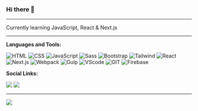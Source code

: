 ### Hi there 👋
---- 

Currently learning JavaScript, React & Next.js

---- 

**Languages and Tools:**  

![HTML](https://img.shields.io/badge/-HTML-000000?style=flat&logo=HTML5)
![CSS](https://img.shields.io/badge/-CSS-000000?style=flat&logo=CSS3)
![JavaScript](https://img.shields.io/badge/-JavaScript-000000?style=flat&logo=javascript)
![Sass](https://img.shields.io/badge/-Sass-000000?style=flat&logo=Sass)
![Bootstrap](https://img.shields.io/badge/-Bootstrap-000000?style=flat&logo=Bootstrap)
![Tailwind](https://img.shields.io/badge/-Tailwind_CSS-000000?style=flat&logo=Tailwind-css)
![React](https://img.shields.io/badge/-React-000000?style=flat&logo=React)
![Next.js](https://img.shields.io/badge/-Next.js-000000?style=flat&logo=Next.js)
![Webpack](https://img.shields.io/badge/-Webpack-000000?style=flat&logo=Webpack)
![Gulp](https://img.shields.io/badge/-Gulp-000000?style=flat&logo=gulp)
![VScode](https://img.shields.io/badge/-VS_Code-000000?style=flat&logo=visual-studio-code)
![GIT](https://img.shields.io/badge/-Git-000000?style=flat&logo=Git)
![Firebase](https://img.shields.io/badge/-Firebase-000000?style=flat&logo=Firebase)

**Social Links:**  

<a href="https://www.facebook.com/profile.php?id=100009019826862"><img src="https://img.shields.io/badge/-000000?color=ffffff&style=social&logo=Facebook"/></a>
<a href="https://instagram.com/mrx.indra?igshid=11kpair02rpez"><img src="https://img.shields.io/badge/-000000?color=ffffff&style=social&logo=Instagram"/></a>

----

<div>
  <img src="https://github-readme-stats.vercel.app/api/top-langs/?username=indraAK&layout=compact" />
</div>

